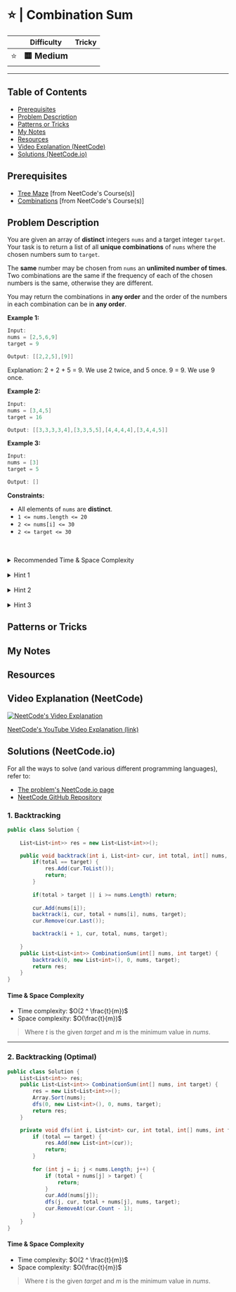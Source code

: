 # ⭐ | Combination Sum

|   | Difficulty | Tricky |
|---|------------|--------|
| <big>⭐<big> | <big>**🟨 Medium**</big> | <big></big> |


---

## Table of Contents

- [Prerequisites](#prerequisites)
- [Problem Description](#problem-description)
- [Patterns or Tricks](#patterns-or-tricks)
- [My Notes](#my-notes)
- [Resources](#resources)
- [Video Explanation (NeetCode)](#video-explanation-neetcode)
- [Solutions (NeetCode.io)](#solutions-neetcodeio)
    


## Prerequisites
- [Tree Maze](https://neetcode.io/courses/dsa-for-beginners/22) [from NeetCode's Course(s)]
- [Combinations](https://neetcode.io/courses/advanced-algorithms/12) [from NeetCode's Course(s)]


## Problem Description
You are given an array of **distinct** integers `nums` and a target integer `target`. Your task is to return a list of all **unique combinations** of `nums` where the chosen numbers sum to `target`.

The **same** number may be chosen from `nums` an **unlimited number of times**. Two combinations are the same if the frequency of each of the chosen numbers is the same, otherwise they are different.

You may return the combinations in **any order** and the order of the numbers in each combination can be in **any order**.

**Example 1:**

```java
Input: 
nums = [2,5,6,9] 
target = 9

Output: [[2,2,5],[9]]
```

Explanation:
2 + 2 + 5 = 9. We use 2 twice, and 5 once.
9 = 9. We use 9 once.

**Example 2:**

```java
Input: 
nums = [3,4,5]
target = 16

Output: [[3,3,3,3,4],[3,3,5,5],[4,4,4,4],[3,4,4,5]]
```

**Example 3:**

```java
Input: 
nums = [3]
target = 5

Output: []
```

**Constraints:**
* All elements of `nums` are **distinct**.
* `1 <= nums.length <= 20`
* `2 <= nums[i] <= 30`
* `2 <= target <= 30`

<br>
<br>
<details class="hint-accordion">  
    <summary>Recommended Time & Space Complexity</summary>
    <p>
    You should aim for a solution with <code>O(2^(t/m))</code> time and <code>O(t/m)</code> space, where <code>t</code> is the given <code>target</code> and <code>m</code> is the minimum value in the given array.
    </p>
</details>

<br>
<details class="hint-accordion">  
    <summary>Hint 1</summary>
    <p>
    Can you think of this problem in terms of a decision tree, where at each step, we have <code>n</code> decisions, where <code>n</code> is the size of the array? In this decision tree, we can observe that different combinations of paths are formed. Can you think of a base condition to stop extending a path? Maybe you should consider the target value. 
    </p>
</details>

<br>
<details class="hint-accordion">  
    <summary>Hint 2</summary>
    <p>
    We can use backtracking to recursively traverse these paths and make decisions to choose an element at each step. We maintain a variable <code>sum</code>, which represents the sum of all the elements chosen in the current path. We stop this recursive path if <code>sum == target</code>, and add a copy of the chosen elements to the result. How do you implement it?
    </p>
</details>

<br>
<details class="hint-accordion">  
    <summary>Hint 3</summary>
    <p>
    We recursively traverse the array starting from index <code>i</code>. At each step, we select an element from <code>i</code> to the end of the array. We extend the recursive path with elements where <code>sum <= target</code> after including that element. This creates multiple recursive paths, and we append the current list to the result whenever the base condition is met.
    </p>
</details>

## Patterns or Tricks
<!-- This section is for any patterns or tricks noticed/spotted when solving the question which we can use as an indication of using the same approach(es) used here when facing another problems somewhat like this. -->

## My Notes


## Resources


## Video Explanation (NeetCode)
[![NeetCode's Video Explanation](https://img.youtube.com/vi/GBKI9VSKdGg/0.jpg)](https://www.youtube.com/watch?v=GBKI9VSKdGg)

[NeetCode's YouTube Video Explanation (link)](https://www.youtube.com/watch?v=GBKI9VSKdGg)


## Solutions (NeetCode.io)
For all the ways to solve (and various different programming languages), refer to:
- [The problem's NeetCode.io page](https://neetcode.io/problems/combination-target-sum)
- [NeetCode GitHub Repository](https://github.com/neetcode-gh/leetcode)

### 1. Backtracking






```csharp
public class Solution {
    
    List<List<int>> res = new List<List<int>>();

    public void backtrack(int i, List<int> cur, int total, int[] nums, int target) {
        if(total == target) {
            res.Add(cur.ToList());
            return;
        }
        
        if(total > target || i >= nums.Length) return;
        
        cur.Add(nums[i]);
        backtrack(i, cur, total + nums[i], nums, target);
        cur.Remove(cur.Last());

        backtrack(i + 1, cur, total, nums, target);
        
    }
    public List<List<int>> CombinationSum(int[] nums, int target) {
        backtrack(0, new List<int>(), 0, nums, target);
        return res;
    }
}
```




#### Time & Space Complexity

* Time complexity: $O(2 ^ \frac{t}{m})$
* Space complexity: $O(\frac{t}{m})$

> Where $t$ is the given $target$ and $m$ is the minimum value in $nums$.

---

### 2. Backtracking (Optimal)






```csharp
public class Solution {
    List<List<int>> res;
    public List<List<int>> CombinationSum(int[] nums, int target) {
        res = new List<List<int>>();
        Array.Sort(nums);
        dfs(0, new List<int>(), 0, nums, target);
        return res;
    }

    private void dfs(int i, List<int> cur, int total, int[] nums, int target) {
        if (total == target) {
            res.Add(new List<int>(cur));
            return;
        }
        
        for (int j = i; j < nums.Length; j++) {
            if (total + nums[j] > target) {
                return;
            }
            cur.Add(nums[j]);
            dfs(j, cur, total + nums[j], nums, target);
            cur.RemoveAt(cur.Count - 1);
        }
    }
}
```




#### Time & Space Complexity

* Time complexity: $O(2 ^ \frac{t}{m})$
* Space complexity: $O(\frac{t}{m})$

> Where $t$ is the given $target$ and $m$ is the minimum value in $nums$.

